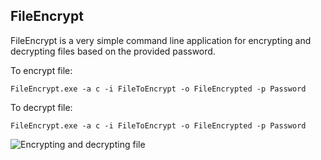 ## FileEncrypt ##

FileEncrypt is a very simple command line application for encrypting and decrypting files based on the provided password. 

To encrypt file:

`FileEncrypt.exe -a c -i FileToEncrypt -o FileEncrypted -p Password`

To decrypt file:

`FileEncrypt.exe -a c -i FileToEncrypt -o FileEncrypted -p Password`


![Encrypting and decrypting file](http://if.pw.edu.pl/~ludwik/FileEncrypt.png)